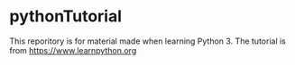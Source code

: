 # pythonTutorial

This reporitory is for material made when learning Python 3. 
The tutorial is from https://www.learnpython.org
